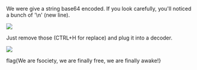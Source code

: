 We were give a string base64 encoded. If you look carefully, you'll noticed a bunch of '\n' (new line). 

<img src='https://github.com/CYBR-AH/CSAW-CTF-Qualification-Round-2015/blob/master/Crypto/nulltester/Step_1.png'>

Just remove those (CTRL+H for replace) and plug it into a decoder.

<img src='https://github.com/CYBR-AH/CSAW-CTF-Qualification-Round-2015/blob/master/Crypto/nulltester/Step_2.png'>

flag{We are fsociety, we are finally free, we are finally awake!}
